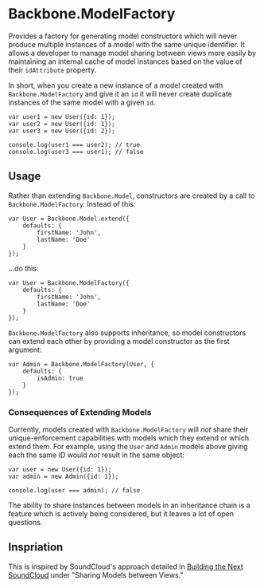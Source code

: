 # Backbone.ModelFactory

Provides a factory for generating model constructors which will never produce multiple instances of a model with the same unique identifier. It allows a developer to manage model sharing between views more easily by maintaining an internal cache of model instances based on the value of their `idAttribute` property.

In short, when you create a new instance of a model created with `Backbone.ModelFactory` and give it an `id` it will never create duplicate instances of the same model with a given `id`.

    var user1 = new User({id: 1});
    var user2 = new User({id: 1});
    var user3 = new User({id: 2});

    console.log(user1 === user2); // true
    console.log(user3 === user1); // false

## Usage

Rather than extending `Backbone.Model`, constructors are created by a call to `Backbone.ModelFactory`. Instead of this:

    var User = Backbone.Model.extend({
        defaults: {
            firstName: 'John',
            lastName: 'Doe'
        }
    });

...do this:

    var User = Backbone.ModelFactory({
        defaults: {
            firstName: 'John',
            lastName: 'Doe'
        }
    });

`Backbone.ModelFactory` also supports inheritance, so model constructors can extend each other by providing a model constructor as the first argument:

    var Admin = Backbone.ModelFactory(User, {
        defaults: {
            isAdmin: true
        }
    });

### Consequences of Extending Models

Currently, models created with `Backbone.ModelFactory` will *not* share their unique-enforcement capabilities with models which they extend or which extend them. For example, using the `User` and `Admin` models above giving each the same ID would *not* result in the same object:

    var user = new User({id: 1});
    var admin = new Admin({id: 1});

    console.log(user === admin); // false

The ability to share instances between models in an inheritance chain is a feature which is actively being considered, but it leaves a lot of open questions.

## Inspriation

This is inspired by SoundCloud's approach detailed in [Building the Next SoundCloud](http://backstage.soundcloud.com/2012/06/building-the-next-soundcloud/) under "Sharing Models between Views."